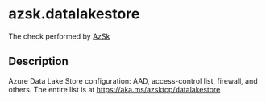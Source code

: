 # azsk.datalakestore

The check performed by [AzSk](https://azsk.azurewebsites.net/)

## Description

Azure Data Lake Store configuration: AAD, access-control list, firewall, and others. The entire list is at https://aka.ms/azsktcp/datalakestore
